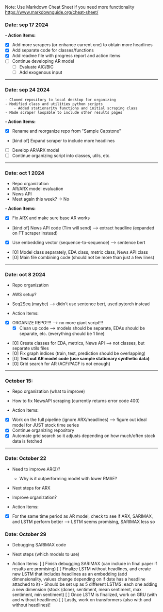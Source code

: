 Note: Use Markdown Cheat Sheet if you need more functionality
https://www.markdownguide.org/cheat-sheet/
### Date: sep 17 2024 

**- Action Items:**
* [X] Add more scrapers (or enhance current one) to obtain more headlines
* [X] Add separate code for classes/functions
* [X] Add readme file with progress report and action items
* [ ] Continue developing AR model
    * [ ] Evaluate AIC/BIC
    * [ ] Add exogenous input
---
### Date: sep 24 2024 
    - Cloned repository to local desktop for organizing
    - Modified class and utilities python scripts
        - Added stationarity functions and initial scraping class
    - Made scraper loopable to include other results pages
    

**- Action Items:**
* [X] Rename and reorganize repo from "Sample Capstone"
* [kind of] Expand scraper to include more headlines
* [ ] Develop AR/ARX model
* [ ] Continue organizing script into classes, utils, etc.
---
### Date: oct 1 2024 
- Repo organization
- AR/ARX model evaluation
- News API
- Meet again this week? -> No


**- Action Items:**
* [X] Fix ARX and make sure base AR works
* [kind of] News API code (Tim will send) --> extract headline (expanded on FT scraper instead)
* [X] Use embedding vector (sequence-to-sequence) --> sentence bert
* [O] Model class separately, EDA class, metric class, News API class
* [O] Main file combining code (should not be more than just a few lines)
---
### Date: oct 8 2024
- Repo organization
- AWS setup?
- Seq2Seq (maybe) --> didn't use sentence bert, used pytorch instead


- Action Items:
* [X] ORGANIZE REPO!!!! --> no more giant script!!!
   * [X] Clean up code --> models should be separate, EDAs should be separate, etc. (everything should be 1 line)
* [O] Create classes for EDA, metrics, News API --> not classes, but separate utils files
* [O] Fix graph indices (train, test, prediction should be overlapping)
* [O] **Test out AR model code (use sample stationary synthetic data)**
* [O] Grid search for AR (ACF/PACF is not enough)

---
### October 15: 
- Repo organization (what to improve)
- How to fix NewsAPI scraping (currently returns error code 400)


- Action Items:
* [X] Work on the full pipeline (ignore ARX/headlines) --> figure out ideal model for JUST stock time series
* [X] Continue organizing repository
* [X] Automate grid search so it adjusts depending on how much/often stock data is fetched
---
### Date: October 22
- Need to improve AR(2)?
   - Why is it outperforming model with lower RMSE?
- Next steps for ARX
- Improve organization?


- Action Items:
* [X] For the same time period as AR model, check to see if ARX, SARIMAX, and LSTM perform better --> LSTM seems promising, SARIMAX less so

### Date: October 29

- Debugging SARIMAX code
- Next steps (which models to use)

- Action Items:
[ ] Finish debugging SARIMAX (can include in final paper if results are promising)
[ ] Finalize LSTM without headlines, and create new LSTM that includes headlines as an embedding (add dimensionality, values change depending on if date has a headline attached to it)
      - Should be set up as 5 different LSTMS: each one adding a new dimension (stock (done), sentiment, mean sentiment, max sentiment, min sentiment)
[ ] Once LSTM is finalized, work on GRU (with and without headlines)
[ ] Lastly, work on transformers (also with and without headlines)!
